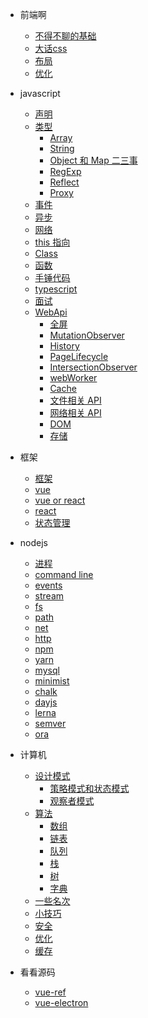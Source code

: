 - 前端啊
  - [不得不聊的基础](base/html.md)
  - [大话css](base/css.md)
  - [布局](base/layout.md)
  - [优化](base/performance.md)

- javascript

  - [声明](js/声明.md)
  - [类型](js/内置类型.md)
    - [Array](js/array.md)
    - [String](js/string.md)
    - [Object 和 Map 二三事](js/Object.md)
    - [RegExp](js/RegExp.md)
    - [Reflect](js/Reflect.md)
    - [Proxy](js/proxy.md)
  - [事件](js/EventLoop.md)
  - [异步](js/Promise.md)
  - [网络](js/网络.md)
  - [this 指向](js/this指向.md)
  - [Class](js/Class.md)
  - [函数](js/函数.md)
  - [手锤代码](js/手写.md)
  - [typescript](js/typescript.md)
  - [面试](js/interview.md)
  - [WebApi]()
    - [全屏](webApi/fullscreen.md)
    - [MutationObserver](webApi/MutationObserver.md)
    - [History](webApi/History.md)
    - [PageLifecycle](webApi/PageLifecycle.md)
    - [IntersectionObserver](webApi/IntersectionObserver.md)
    - [webWorker](weApi/webWorker.md)
    - [Cache](webApi/cache.md)
    - [文件相关 API](webApi/文件相关API.md)
    - [网络相关 API](webApi/网络相关Api.md)
    - [DOM](webApi/DOM.md)
    - [存储](webApi/storage.md)

- 框架

  - [框架](mvvm/框架.md)
  - [vue](mvvm/vue.md)
  - [vue or react](mvvm/vue和react的diff.md)
  - [react](mvvm/react.md)
  - [状态管理](mvvm/状态管理.md)

- nodejs

  - [进程](node/进程.md)
  - [command line](node/commandLine.md)
  - [events](node/native/events.md)
  - [stream](node/native/stream.md)
  - [fs](node/native/fs.md)
  - [path](node/native/path.md)
  - [net](node/native/net.md)
  - [http](node/native/http.md)
  - [npm](node/npm/npm.md)
  - [yarn](node/npm/yarn.md)
  - [mysql](database/mysql.md)
  - [minimist](node/npm/minimist.md)
  - [chalk](node/npm/chalk.md)
  - [dayjs](node/npm/dayjs.md)
  - [lerna](node/npm/lerna.md)
  - [semver](node/npm/semver.md)
  - [ora](node/npm/ora.md)

<!-- - python

  - [基础](python/python.md)

- Flutter

  - [MaterialApp](flutter/app配置.md)
  - [路由及导航](flutter/路由和导航.md)
  - [Scaffold](flutter/页面容器.md)
  - [Text](flutter/Text.md) -->

- 计算机
  - [设计模式](computer/设计模式.md)
    - [策略模式和状态模式](computer/策略模式&状态模式.md)
    - [观察者模式](computer/观察者模式.md)
  - [算法](computer/算法整理.md)
    - [数组](算法/数组list.md)
    - [链表](算法/链表.md)
    - [队列](算法/队列queue.md)
    - [栈](算法/栈stack.md)
    - [树](算法/树Tree.md)
    - [字典](算法/HashMap.md)
  - [一些名次](computer/notification.md)
  - [小技巧](computer/command.md)
  - [安全](computer/safety.md)
  - [优化](computer/performance.md)
  - [缓存](computer/cache.md)
  
- 看看源码
  - [vue-ref](sourceCode/vue-ref.md)
  - [vue-electron](sourceCode/vue-electron.md)

